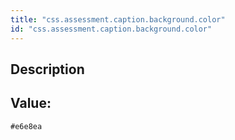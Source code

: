 ```yaml
---
title: "css.assessment.caption.background.color"
id: "css.assessment.caption.background.color"
---
```

## Description



## Value: 
```
#e6e8ea
```